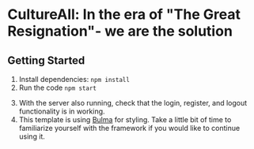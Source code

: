 # CultureAll: In the era of "The Great Resignation"- we are the solution

## Getting Started
1. Install dependencies: `npm install`
2. Run the code `npm start`
<!-- TODO: Update the remaining steps if anything changes -->
3. With the server also running, check that the login, register, and logout functionality is in working.
4. This template is using [Bulma](https://bulma.io/documentation) for styling. Take a little bit of time to familiarize yourself with the framework if you would like to continue using it.


<!-- TODO: Finish writing the readme -->
